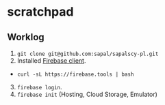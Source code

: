 # scratchpad

## Worklog
1.  `git clone git@github.com:sapal/sapalscy-pl.git`
2. Installed [Firebase client](https://firebase.google.com/docs/cli?hl=en#install_the_firebase_cli).
  * `curl -sL https://firebase.tools | bash`
3. `firebase login`.
4. `firebase init` (Hosting, Cloud Storage, Emulator)
